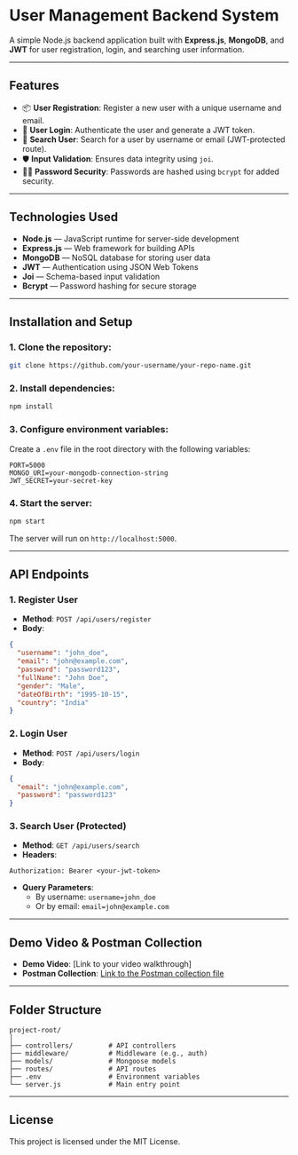 
# **User Management Backend System**

A simple Node.js backend application built with **Express.js**, **MongoDB**, and **JWT** for user registration, login, and searching user information.

---

## **Features**  
- 📦 **User Registration**: Register a new user with a unique username and email.  
- 🔐 **User Login**: Authenticate the user and generate a JWT token.  
- 🔎 **Search User**: Search for a user by username or email (JWT-protected route).  
- 🛡 **Input Validation**: Ensures data integrity using `joi`.  
- 🧑‍💻 **Password Security**: Passwords are hashed using `bcrypt` for added security.

---

## **Technologies Used**  
- **Node.js** — JavaScript runtime for server-side development  
- **Express.js** — Web framework for building APIs  
- **MongoDB** — NoSQL database for storing user data  
- **JWT** — Authentication using JSON Web Tokens  
- **Joi** — Schema-based input validation  
- **Bcrypt** — Password hashing for secure storage  

---

## **Installation and Setup**  

### **1. Clone the repository:**  
```bash
git clone https://github.com/your-username/your-repo-name.git
```

### **2. Install dependencies:**  
```bash
npm install
```

### **3. Configure environment variables:**  
Create a `.env` file in the root directory with the following variables:  
```
PORT=5000
MONGO_URI=your-mongodb-connection-string
JWT_SECRET=your-secret-key
```

### **4. Start the server:**  
```bash
npm start
```

The server will run on `http://localhost:5000`.

---

## **API Endpoints**  

### **1. Register User**  
- **Method**: `POST /api/users/register`  
- **Body**:  
```json
{
  "username": "john_doe",
  "email": "john@example.com",
  "password": "password123",
  "fullName": "John Doe",
  "gender": "Male",
  "dateOfBirth": "1995-10-15",
  "country": "India"
}
```

### **2. Login User**  
- **Method**: `POST /api/users/login`  
- **Body**:  
```json
{
  "email": "john@example.com",
  "password": "password123"
}
```

### **3. Search User (Protected)**  
- **Method**: `GET /api/users/search`  
- **Headers**:  
```
Authorization: Bearer <your-jwt-token>
```
- **Query Parameters**:  
  - By username: `username=john_doe`  
  - Or by email: `email=john@example.com`  

---

## **Demo Video & Postman Collection**  
- **Demo Video**: [Link to your video walkthrough]  
- **Postman Collection**: [Link to the Postman collection file](https://github.com/your-username/your-repo-name/postman-collection.json)  

---

## **Folder Structure**  
```
project-root/
│
├── controllers/         # API controllers
├── middleware/          # Middleware (e.g., auth)
├── models/              # Mongoose models
├── routes/              # API routes
├── .env                 # Environment variables
└── server.js            # Main entry point
```

---

## **License**  
This project is licensed under the MIT License.  

